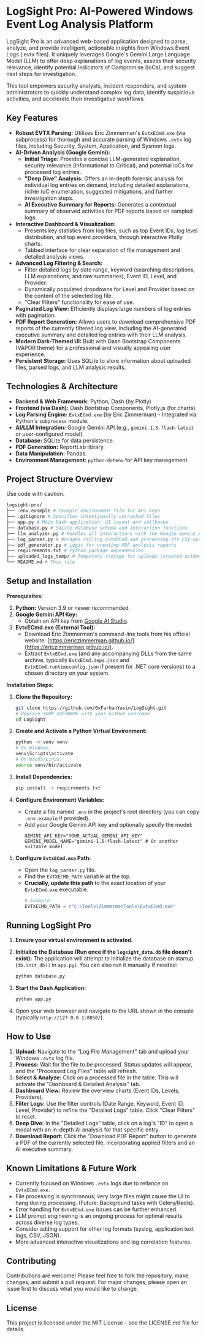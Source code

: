 # LogSight Pro: AI-Powered Windows Event Log Analysis Platform

LogSight Pro is an advanced web-based application designed to parse, analyze, and provide intelligent, actionable insights from Windows Event Logs (.evtx files). It uniquely leverages Google's Gemini Large Language Model (LLM) to offer deep explanations of log events, assess their security relevance, identify potential Indicators of Compromise (IoCs), and suggest next steps for investigation.

This tool empowers security analysts, incident responders, and system administrators to quickly understand complex log data, identify suspicious activities, and accelerate their investigative workflows.

## Key Features

*   **Robust EVTX Parsing:** Utilizes Eric Zimmerman's `EvtxECmd.exe` (via subprocess) for thorough and accurate parsing of Windows `.evtx` log files, including Security, System, Application, and Sysmon logs.
*   **AI-Driven Analysis (Google Gemini):**
    *   **Initial Triage:** Provides a concise LLM-generated explanation, security relevance (Informational to Critical), and potential IoCs for processed log entries.
    *   **"Deep Dive" Analysis:** Offers an in-depth forensic analysis for individual log entries on demand, including detailed explanations, richer IoC enumeration, suggested mitigations, and further investigation steps.
    *   **AI Executive Summary for Reports:** Generates a contextual summary of observed activities for PDF reports based on sampled logs.
*   **Interactive Dashboard & Visualization:**
    *   Presents key statistics from log files, such as top Event IDs, log level distribution, and top event providers, through interactive Plotly charts.
    *   Tabbed interface for clear separation of file management and detailed analysis views.
*   **Advanced Log Filtering & Search:**
    *   Filter detailed logs by date range, keyword (searching descriptions, LLM explanations, and raw summaries), Event ID, Level, and Provider.
    *   Dynamically populated dropdowns for Level and Provider based on the content of the selected log file.
    *   "Clear Filters" functionality for ease of use.
*   **Paginated Log View:** Efficiently displays large numbers of log entries with pagination.
*   **PDF Report Generation:** Allows users to download comprehensive PDF reports of the currently filtered log view, including the AI-generated executive summary and detailed log entries with their LLM analysis.
*   **Modern Dark-Themed UI:** Built with Dash Bootstrap Components (VAPOR theme) for a professional and visually appealing user experience.
*   **Persistent Storage:** Uses SQLite to store information about uploaded files, parsed logs, and LLM analysis results.

## Technologies & Architecture

*   **Backend & Web Framework:** Python, Dash (by Plotly)
*   **Frontend (via Dash):** Dash Bootstrap Components, Plotly.js (for charts)
*   **Log Parsing Engine:** `EvtxECmd.exe` (by Eric Zimmerman) - Integrated via Python's `subprocess` module.
*   **AI/LLM Integration:** Google Gemini API (e.g., `gemini-1.5-flash-latest` or user-configured model).
*   **Database:** SQLite for data persistence.
*   **PDF Generation:** ReportLab library.
*   **Data Manipulation:** Pandas.
*   **Environment Management:** `python-dotenv` for API key management.

## Project Structure Overview
Use code with caution.
```bash
logsight-pro/
├── .env.example # Example environment file for API keys
├── .gitignore # Specifies intentionally untracked files
├── app.py # Main Dash application: UI layout and callbacks
├── database.py # SQLite database schema and interaction functions
├── llm_analyzer.py # Handles all interactions with the Google Gemini API, including prompts
├── log_parser.py # Manages calling EvtxECmd and processing its CSV output
├── pdf_generator.py # Logic for creating PDF analysis reports
├── requirements.txt # Python package dependencies
├── uploaded_logs_temp/ # Temporary storage for uploads (created automatically, in .gitignore)
└── README.md # This file
```
## Setup and Installation

**Prerequisites:**

1.  **Python:** Version 3.9 or newer recommended.
2.  **Google Gemini API Key:**
    *   Obtain an API key from [Google AI Studio](https://aistudio.google.com/).
3.  **EvtxECmd.exe (External Tool):**
    *   Download Eric Zimmerman's command-line tools from his official website: [https://ericzimmerman.github.io/](https://ericzimmerman.github.io/).
    *   Extract `EvtxECmd.exe` (and any accompanying DLLs from the same archive, typically `EvtxECmd.deps.json` and `EvtxECmd.runtimeconfig.json` if present for .NET core versions) to a chosen directory on your system.

**Installation Steps:**

1.  **Clone the Repository:**
    ```bash
    git clone https://github.com/0xFarhanYasin/LogSight.git 
    # Replace YOUR_USERNAME with your GitHub username
    cd LogSight
    ```

2.  **Create and Activate a Python Virtual Environment:**
    ```bash
    python -m venv venv
    # On Windows:
    venv\Scripts\activate
    # On macOS/Linux:
    source venv/bin/activate
    ```

3.  **Install Dependencies:**
    ```bash
    pip install -r requirements.txt
    ```

4.  **Configure Environment Variables:**
    *   Create a file named `.env` in the project's root directory (you can copy `.env.example` if provided).
    *   Add your Google Gemini API key and optionally specify the model:
        ```env
        GEMINI_API_KEY="YOUR_ACTUAL_GEMINI_API_KEY"
        GEMINI_MODEL_NAME="gemini-1.5-flash-latest" # Or another suitable model
        ```

5.  **Configure `EvtxECmd.exe` Path:**
    *   Open the `log_parser.py` file.
    *   Find the `EVTXECMD_PATH` variable at the top.
    *   **Crucially, update this path** to the exact location of your `EvtxECmd.exe` executable.
        ```python
        # Example:
        EVTXECMD_PATH = r"C:\Tools\ZimmermanTools\EvtxECmd.exe"
        ```

## Running LogSight Pro

1.  **Ensure your virtual environment is activated.**
2.  **Initialize the Database (Run once if the `logsight_data.db` file doesn't exist):**
    The application will attempt to initialize the database on startup (`db.init_db()` in `app.py`). You can also run it manually if needed:
    ```bash
    python database.py 
    ```

3.  **Start the Dash Application:**
    ```bash
    python app.py
    ```

4.  Open your web browser and navigate to the URL shown in the console (typically `http://127.0.0.1:8050/`).

## How to Use

1.  **Upload:** Navigate to the "Log File Management" tab and upload your Windows `.evtx` log file.
2.  **Process:** Wait for the file to be processed. Status updates will appear, and the "Processed Log Files" table will refresh.
3.  **Select & Analyze:** Click on a processed file in the table. This will activate the "Dashboard & Detailed Analysis" tab.
4.  **Dashboard View:** Review the overview charts (Event IDs, Levels, Providers).
5.  **Filter Logs:** Use the filter controls (Date Range, Keyword, Event ID, Level, Provider) to refine the "Detailed Logs" table. Click "Clear Filters" to reset.
6.  **Deep Dive:** In the "Detailed Logs" table, click on a log's "ID" to open a modal with an in-depth AI analysis for that specific entry.
7.  **Download Report:** Click the "Download PDF Report" button to generate a PDF of the currently selected file, incorporating applied filters and an AI executive summary.

## Known Limitations & Future Work

*   Currently focused on Windows `.evtx` logs due to reliance on `EvtxECmd.exe`.
*   File processing is synchronous; very large files might cause the UI to hang during processing. (Future: Background tasks with Celery/Redis).
*   Error handling for `EvtxECmd.exe` issues can be further enhanced.
*   LLM prompt engineering is an ongoing process for optimal results across diverse log types.
*   Consider adding support for other log formats (syslog, application text logs, CSV, JSON).
*   More advanced interactive visualizations and log correlation features.

## Contributing
<!-- If you want contributions -->
Contributions are welcome! Please feel free to fork the repository, make changes, and submit a pull request. For major changes, please open an issue first to discuss what you would like to change.

## License
This project is licensed under the MIT License - see the LICENSE.md file for details.
